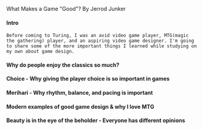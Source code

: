 What Makes a Game "Good"?
By Jerrod Junker

#### Intro
    Before coming to Turing, I was an avid video game player, MTG(magic the gathering) player, and an aspiring video game designer. I'm going to share some of the more important things I learned while studying on my own about game design.

#### Why do people enjoy the classics so much?

#### Choice - Why giving the player choice is so important in games
    
#### Merihari - Why rhythm, balance, and pacing is important

#### Modern examples of good game design & why I love MTG

#### Beauty is in the eye of the beholder - Everyone has different opinions
